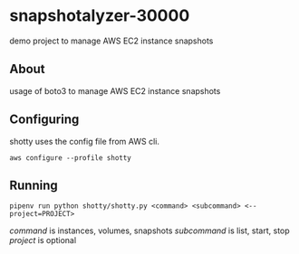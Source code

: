 # snapshotalyzer-30000
demo project to manage AWS EC2 instance snapshots

## About
usage of boto3 to manage AWS EC2 instance snapshots

## Configuring
shotty uses the config file from AWS cli.

`aws configure --profile shotty`

## Running 

`pipenv run python shotty/shotty.py <command> <subcommand> <--project=PROJECT>`

*command* is instances, volumes, snapshots
*subcommand* is list, start, stop
*project* is optional